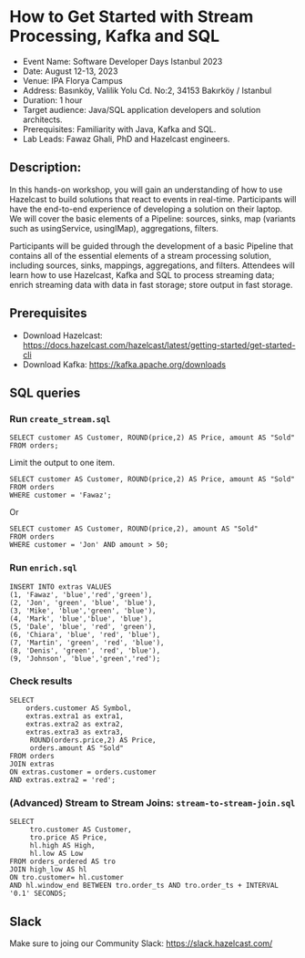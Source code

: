 # How to Get Started with Stream Processing, Kafka and SQL
- Event Name: Software Developer Days Istanbul 2023
- Date: August 12-13, 2023
- Venue: IPA Florya Campus
- Address: Basınköy, Valilik Yolu Cd. No:2, 34153 Bakırköy / Istanbul
- Duration: 1 hour
- Target audience: Java/SQL application developers and solution architects.
- Prerequisites: Familiarity with Java, Kafka and SQL.
- Lab Leads: Fawaz Ghali, PhD and Hazelcast engineers.


## Description: 
In this hands-on workshop, you will gain an understanding of how to use Hazelcast to build solutions that react to events in real-time. Participants will have the end-to-end experience of developing a solution on their laptop. We will cover the basic elements of a Pipeline: sources, sinks, map (variants such as usingService, usingIMap), aggregations, filters.

Participants will be guided through the development of a basic Pipeline that contains all of the essential elements of a stream processing solution, including sources, sinks, mappings, aggregations, and filters. Attendees will learn how to use Hazelcast, Kafka and SQL to process streaming data; enrich streaming data with data in fast storage; store output in fast storage.

## Prerequisites
- Download Hazelcast: https://docs.hazelcast.com/hazelcast/latest/getting-started/get-started-cli
- Download Kafka: https://kafka.apache.org/downloads

## SQL queries
### Run ```create_stream.sql```
```
SELECT customer AS Customer, ROUND(price,2) AS Price, amount AS "Sold"
FROM orders;
```

Limit the output to one item.
```
SELECT customer AS Customer, ROUND(price,2) AS Price, amount AS "Sold"
FROM orders
WHERE customer = 'Fawaz';
```
Or
```
SELECT customer AS Customer, ROUND(price,2), amount AS "Sold"
FROM orders
WHERE customer = 'Jon' AND amount > 50;
```

### Run ```enrich.sql```

```
INSERT INTO extras VALUES
(1, 'Fawaz', 'blue','red','green'),
(2, 'Jon', 'green', 'blue', 'blue'),
(3, 'Mike', 'blue','green', 'blue'),
(4, 'Mark', 'blue','blue', 'blue'),
(5, 'Dale', 'blue', 'red', 'green'),
(6, 'Chiara', 'blue', 'red', 'blue'),
(7, 'Martin', 'green', 'red', 'blue'),
(8, 'Denis', 'green', 'red', 'blue'),
(9, 'Johnson', 'blue','green','red');
```
### Check results
```
SELECT
    orders.customer AS Symbol,
    extras.extra1 as extra1,
    extras.extra2 as extra2,
    extras.extra3 as extra3,
     ROUND(orders.price,2) AS Price,
     orders.amount AS "Sold"
FROM orders
JOIN extras
ON extras.customer = orders.customer 
AND extras.extra2 = 'red';
```

### (Advanced) Stream to Stream Joins: ```stream-to-stream-join.sql```
```
SELECT
     tro.customer AS Customer,
     tro.price AS Price,
     hl.high AS High,
     hl.low AS Low
FROM orders_ordered AS tro
JOIN high_low AS hl
ON tro.customer= hl.customer
AND hl.window_end BETWEEN tro.order_ts AND tro.order_ts + INTERVAL '0.1' SECONDS;
```



## Slack
Make sure to joing our Community Slack: https://slack.hazelcast.com/
